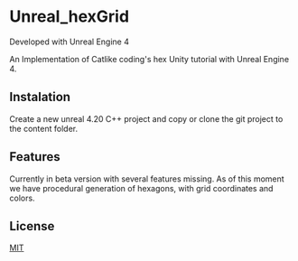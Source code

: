 # Unreal_hexGrid

Developed with Unreal Engine 4

An Implementation of Catlike coding's hex Unity tutorial with Unreal Engine 4.

## Instalation
Create a new unreal 4.20 C++ project and copy or clone the git project to the content folder.

## Features
Currently in beta version with several features missing.
As of this moment we have procedural generation of hexagons, with grid coordinates and colors.

## License
[MIT](https://choosealicense.com/licenses/mit/)
